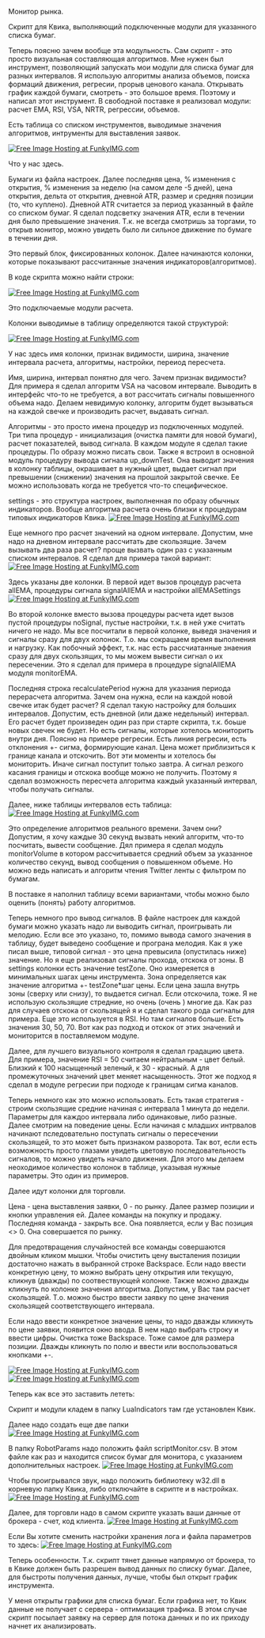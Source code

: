 Монитор рынка. 

Скрипт для Квика, выполняющий подключенные модули для указанного списка бумаг.

Теперь поясню зачем вообще эта модульность. Сам скрипт - это просто визуальная составляющая алгоритмов. Мне нужен был инструмент, позволяющий запускать мои модули для списка бумаг для разных интервалов. Я использую алгоритмы анализа объемов, поиска формаций движения, регресии, прорыв ценового канала. Открывать график каждой бумаги, смотреть - это большое время. Поэтому и написал этот инструмент. В свободной поставке я реализовал модули: расчет EMA, RSI, VSA, NRTR, регрессии, объемов.

Есть таблица со списком инструментов, выводимые значения алгоритмов, интрументы для выставления заявок.

<a href="http://funkyimg.com/view/2De4R" target="_blank"><img src="http://funkyimg.com/i/2De4R.png" alt="Free Image Hosting at FunkyIMG.com" border="0"></a>

Что у нас здесь. 

Бумаги из файла настроек. Далее последняя цена, % изменения с открытия, % изменения за неделю (на самом деле -5 дней), цена открытия, дельта от открытия, дневной ATR, размер и средняя позиции (то, что куплено). Дневной ATR считается за период указанный в файле со списком бумаг. Я сделал подсветку значения ATR, если в течении дня было превышение значения. Т.к. не всегда смотришь за торгами, то открыв монитор, можно увидеть было ли сильное движение по бумаге в течении дня.

Это первый блок, фиксированных колонок. Далее начинаются колонки, которые показывают рассчитанные значения индикаторов(алгоритмов).

В коде скрипта можно найти строки:

<a href="http://funkyimg.com/view/2Deio" target="_blank"><img src="http://funkyimg.com/i/2Deio.png" alt="Free Image Hosting at FunkyIMG.com" border="0"></a>

Это подключаемые модули расчета.

Колонки выводимые в таблицу определяются такой структурой:

<a href="http://funkyimg.com/view/2De5x" target="_blank"><img src="http://funkyimg.com/i/2De5x.png" alt="Free Image Hosting at FunkyIMG.com" border="0"></a>

У нас здесь имя колонки, признак видимости, ширина, значение интервала расчета, алгоритмы, настройки, переиод пересчета.

Имя, ширина, интервал понятно для чего. Зачем признак видимости? Для примера я сделал алгоритм VSA на часовом интервале. Выводить в интерфейс что-то не требуется, а вот рассчитать сигналы повышенного объема надо. Делаем невидимую колонку, алгоритм будет вызываться на каждой свечке и производить расчет, выдавать сигнал.

Алгоритмы - это просто имена процедур из подключенных модулей. Три типа процедур - инициализация (очистка памяти для новой бумаги), расчет показателей, вывод сигнала.
В каждом модуле я сделал такие процедуры. По образу можно писать свои. Также я встроил в основной модуль процедуру вывода сигнала up_downTest. Она выводит значения в колонку таблицы, окрашивает в нужный цвет, выдает сигнал при превышении (снижении) значения на прошлой закрытой свечке. Ее можно использовать когда не требуется что-то специфическое.

settings - это структура настроек, выполненная по образу обычных индикаторов. Вообще алгоритма расчета очень близки к процедурам типовых индикаторов Квика.
<a href="http://funkyimg.com/view/2Deim" target="_blank"><img src="http://funkyimg.com/i/2Deim.png" alt="Free Image Hosting at FunkyIMG.com" border="0"></a>

Еще немного про расчет значений на одном интервале. Допустим, мне надо на дневном интервале рассчитать две скользящие. Зачем вызывать два раза расчет? проще вызвать один раз с указанным списком интервалов. Я сделал для примера такой вариант:
<a href="http://funkyimg.com/view/2Dek5" target="_blank"><img src="http://funkyimg.com/i/2Dek5.png" alt="Free Image Hosting at FunkyIMG.com" border="0"></a>

Здесь указаны две колонки. В первой идет вызов процедур расчета allEMA, процедуры сигнала signalAllEMA и настройки allEMASettings
<a href="http://funkyimg.com/view/2Dek6" target="_blank"><img src="http://funkyimg.com/i/2Dek6.png" alt="Free Image Hosting at FunkyIMG.com" border="0"></a>

Во второй колонке вместо вызова процедуры расчета идет вызов пустой процедуры noSignal, пустые настройки, т.к. в ней уже считать ничего не надо. Мы все посчитали в первой колонке, выведя значения и сигналы сразу для двух колонок. Т.о. мы сокращаем время выполнения и нагрузку. Как побочный эффект, т.к. нас есть рассчиатанные знаения сразу для двух скользящих, то мы можем вывести сигнал о их пересечении. Это я сделал для примера в процедуре signalAllEMA модуля monitorEMA.

Последняя строка recalculatePeriod нужна для указания периода перерасчета алгоритма. Зачем она нужна, если на каждой новой свечке итак будет расчет? Я сделал такую настройку для больших интервалов. Допустим, есть дневной (или даже недельный) интервал. Его расчет будет произведен один раз при старте скрипта, т.к. боьше новых свечек не будет. Но есть сигналы, которые хотелось мониторить внутри дня. Поясню на примере регресии. Есть линия регресии, есть отклонения +- сигма, формирующие канал. Цена может приблизиться к границе канала и отскочить. Вот эти моменты и хотелось бы мониторить. Иначе сигнал поступит только завтра. А сигнал резкого касания границы и отскока вообще можно не получить. Поэтому я сделал возможность пересчета алгоритма каждый указанный интервал, чтобы получать сигналы.

Далее, ниже таблицы интервалов есть таблица:
<a href="http://funkyimg.com/view/2Dein" target="_blank"><img src="http://funkyimg.com/i/2Dein.png" alt="Free Image Hosting at FunkyIMG.com" border="0"></a>

Это определение алгоритмов реального времени. Зачем они? Допустим, я хочу каждые 30 секунд вызвать некий алгоритм, что-то посчитать, вывести сообщение. Дял примера я сделал модуль monitorVolume в котором рассчитывается средний объем за указанное количество секунд, вывод сообщения о повышенном объеме. Но можно ведь написать и алгоритм чтения Twitter ленты с фильтром по бумагам.

В поставке я наполнил таблицу всеми вариантами, чтобы можно было оценить (понять) работу алгоритмов.

Теперь немного про вывод сигналов. В файле настроек для каждой бумаги можно указать надо ли выводить сигнал, проигрывать ли мелодию. Если все это указано, то, помимо вывода самого значения в таблицу, будет выведено сообщение и програна мелодия. Как я уже писал выше, типовой сигнал - это цена превысила (опустилась ниже) значение. Но я еще реализовал сигналы прохода, отскока от зоны. В settings колонки есть значение testZone. Оно измереяется в минимальных шагах цены инструмента. Зона определяется как значение алгоритма +- testZone*шаг цены. Если цена зашла внутрь зоны (сверху или снизу), то выдается сигнал. Если отскочила, тоже. Я не использую скользящие стредние, но очень (очень ) многие да. Как раз для случаев отскока от скользящей я и сделал такого рода сигналы для примера. Еще это используется в RSI. Но там сигналов больше. Есть значения 30, 50, 70. Вот как раз подход и отскок от этих значений и мониторится в поставляемом модуле.

Далее, для лучшего визуального контроля я сделал градацию цвета. Для примера, значение RSI = 50 считаем нейтральным - цвет белый. Близкий к 100 насыщенный зеленый, к 30 - красный. А для промежуточных значений цвет меняет насыщенность. Этот же подход я сделал в модуле регресии при подходе к границам сигма каналов.

Теперь немного как это можно использовать. Есть такая стратегия - строим скользящие средние начиная с интервала 1 минута до недели. Параметры для каждоо интервала либо одинаковые, либо разные. Далее смотрим на поведение цены. Если начиная с младших интрвалов начинают пследовательно поступать сигналы о пересечении скользящей, то это может быть признаком разворота. Так вот, если есть возможность просто глазами увидеть цветовую последовательность сигналов, то можно увидеть начало движения. Для этого мы делаем  неоходимое количество колонок в таблице, указывая нужные параметры. Это один из примеров.


Далее идут колонки для торговли.

Цена - цена выставления заявки, 0 - по рынку. Далее размер позиции и кнопки управления ей. Далее команды на покупку и продажу. Последняя команда - закрыть все. Она появляется, если у Вас позиция <> 0. Она совершается по рынку.

Для предотвращения случайностей все команды совершаются двойным кликом мышки. Чтобы очистить цену высталения позиции достаточно нажать в выбранной строке Backspace. Если надо ввести конкретную цену, то можно выбрать цену открытия или текущую, кликнув (дважды) по соотвествующей колонке. Также можно дважды кликнуть по колонке значения алгоритма. Допустим, у Вас там расчет скользящей. Т.о. можно быстро ввести заявку по цене значения скользящей соответствующего интервала.

Если надо ввести конкретное значение цены, то надо дважды кликнуть по цене заявки, появится окно ввода. В нем надо выбрать строку и ввести цифры. Очистка тоже Backspace.
Тоже самое для размера позиции. Дважды кликнуть по полю и ввести или воспользоваться кнопками +-.

<a href="http://funkyimg.com/view/2Ct3D" target="_blank"><img src="http://funkyimg.com/i/2Ct2A.png" alt="Free Image Hosting at FunkyIMG.com" border="0"></a>
<a href="http://funkyimg.com/view/2Ct3D" target="_blank"><img src="http://funkyimg.com/i/2Ct2L.png" alt="Free Image Hosting at FunkyIMG.com" border="0"></a>


Теперь как все это заставить лететь:

Скрипт и модули кладем в папку LuaIndicators там где установлен Квик.

Далее надо создать еще две папки
<a href="http://funkyimg.com/view/2Ct3D" target="_blank"><img src="http://funkyimg.com/i/2Ct2F.png" alt="Free Image Hosting at FunkyIMG.com" border="0"></a>

В папку RobotParams надо положить файл scriptMonitor.csv. В этом файле как раз и находится список бумаг для монитора, с указанием дополнительных настроек.
<a href="http://funkyimg.com/view/2DejE" target="_blank"><img src="http://funkyimg.com/i/2DejE.png" alt="Free Image Hosting at FunkyIMG.com" border="0"></a>

Чтобы проигрывался звук, надо положить библиотеку w32.dll в корневую папку Квика, либо отключайте в скрипте и в настройках.
<a href="http://funkyimg.com/view/2Dehm" target="_blank"><img src="http://funkyimg.com/i/2Dehm.png" alt="Free Image Hosting at FunkyIMG.com" border="0"></a>

Далее, для торговли надо в самом скрипте указать ваши данные от брокера - счет, код клиента.
<a href="http://funkyimg.com/view/2DehP" target="_blank"><img src="http://funkyimg.com/i/2DehP.png" alt="Free Image Hosting at FunkyIMG.com" border="0"></a>

Если Вы хотите сменить настройки хранения лога и файла параметров то здесь:
<a href="http://funkyimg.com/view/2Dehn" target="_blank"><img src="http://funkyimg.com/i/2Dehn.png" alt="Free Image Hosting at FunkyIMG.com" border="0"></a>

Теперь особенности. Т.к. скрипт тянет данные напрямую от брокера, то в Квике должен быть разрешен вывод данных по списку бумаг. Далее, для быстроты получения данных, лучше, чтобы был открыт график инструмента.

У меня открыты графики для списка бумаг. Если графика нет, то Квик данные не получает с сервера - оптимизация трафика. В этом случае скрипт посылает заявку на сервер для потока данных и по их приходу начнет их анализировать.
